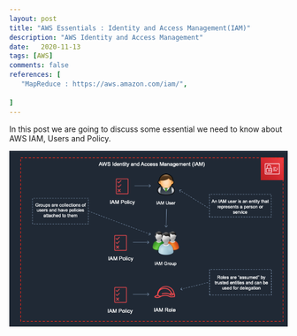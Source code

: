 ```yaml
---
layout: post
title: "AWS Essentials : Identity and Access Management(IAM)"
description: "AWS Identity and Access Management"
date:   2020-11-13
tags: [AWS]
comments: false
references: [
   "MapReduce : https://aws.amazon.com/iam/",
   
]
---  
```


In this post we are going to discuss some essential we need to know about AWS IAM, Users and Policy.

![](img/2020-11-13-11-02-17.png)